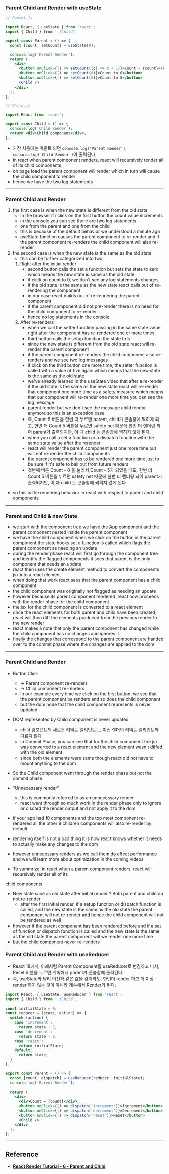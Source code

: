 ### Parent Child and Render with useState

```jsx
// Parent.js

import React, { useState } from 'react';
import { Child } from './Child';

export const Parent = () => {
  const [count, setCount] = useState(0);

  console.log('Parent Render');
  return (
    <div>
      <button onClick={() => setCount((c) => c + 1)}>Count - {count}</button>
      <button onClick={() => setCount(0)}>Count to 0</button>
      <button onClick={() => setCount(5)}>Count to 5</button>
      <Child />
    </div>
  );
};
```

```jsx
// Child,js

import React from 'react';

export const Child = () => {
  console.log('Child Render');
  return <div>Child component</div>;
};
```

- 가장 처음에는 마운트 되면 `console.log('Parent Render')`, `console.log('Child Render')`이 출력된다
- in react when parent component renders, react will recursively render all of its child components
- on page load the parent component will render which in turn will cause the child component to render
- hence we have the two log statements

---

### Parent Child and Render

1. the first case is when the new state is different from the old state
   - In the browser if i click on the first button the count value increments
   - in the console you can see there are two log statements
   - one from the parent and one from the child
   - this is because of the default behavior we understood a minute ago
   - useState function causes the parent component to re-render and if the parent component re-renders the child component will also re-render
2. the second case is when the new state is the same as the old state
   - this can be further categorized into two
   1. Right after the initial render
      - second button calls the set a function but sets the state to zero which means the new state is same as the old state
      - if click on count to 0, we don't see any log statements changes
      - if the old state is the same as the new state react bails out of re-rendering the component
      - in our case react builds out of re-rendering the parent component
      - if the parent component did not pre-render there is no need for the child component to re-render
      - hence no log statements in the console
   2. After re-renders
      - when we call the setter function passing in the same state value right after the component has re-rendered one or more times
      - third button calls the setup function the state to 5.
      - since the new state is different from the old state react will re-render the parent component
      - if the parent component re-renders the child component also re-renders and we see two log messages
      - if click on the third button one more time, the setter function is called with a value of five again which means that the new state is the same as the old state
      - we've already learned in the useState video that after a re-render if the old state is the same as the new state react will re-render that component one more time as a safety measure which means that our component will re-render one more time you can see the log message
      - parent render but we don't see the message child rendor anymore so this is an exception case
      - 즉, Count 5 버튼을 한번 더 누르면 parent, child가 콘솔창에 찍히게 되고, 한번 더 Count 5 버튼을 누르면 safety net 때문에 한번 더 렌더링 되어 parent가 출력되지만, 이 때 child 는 콘솔창에 찍히지 않게 된다.
      - when you call a set a function or a dispatch function with the same state value after the rerender
      - react will render the parent component just one more time but will not re-render the child components
      - the parent component has to be rendered one more time just to be sure if it's safe to bail out from future renders
      - 첫번째 버튼 Count - 0 을 눌러서 Count - 5가 되었을 때도, 한번 더 Count 5 버튼을 누르면 safety net 때문에 한번 더 렌더링 되어 parent가 출력되지만, 이 때 child 는 콘솔창에 찍히지 않게 된다.

- so this is the rendering behavior in react with respect to parent and child components

---

### Parent and Child & new State

- we start with the component tree we have the App component and the parent component nested inside the parent component
- we have the child component when we click on the button in the parent component the state hooks set a function is called which flags the parent component as needing an update
- during the render phase react will first go through the component tree and identify the flagged components it sees that parent is the only component that needs an update
- react then uses the create element method to convert the components jsx into a react element
- when doing that work react sees that the parent component has a child component
- the child component was originally not flagged as needing an update
- however because its parent component rendered ,react now proceeds with the render phase for the child component
- the jsx for the child component is converted to a react element
- once the react elements for both parent and child have been created, react will then diff the elements produced from the previous render to the new render
- react makes a note that only the parent component has changed while the child component has no changes and ignores it
- finally the changes that correspond to the parent component are handed over to the commit phase where the changes are applied to the dom

---

### Parent Child and Render

- Button Click

  - → Parent component re-renders
  - → Child component re-renders
  - In our example every time we click on the first button, we see that the parent component be renders and so does the child component
  - but the dom node that the child component represents is never updated

- DOM represented by Child component is never updated
  - child 컴포넌트의 새로운 리액트 엘리먼트는, 이전 렌더의 리액트 엘리먼트와 다르지 않다
  - In Commit Phase, you can see that for the child component the jsx was converted to a react element and the new element wasn’t diffed with the old element
  - since both the elements were same though react did not have to mount anything to the dom
- So the Child component went through the render phase but not the commit phase

- “Unnecessary render”
  - this is commonly referred to as an unnecessary render
  - react went through so much work in the render phase only to ignore or discard the render output and not apply it to the dom
- if your app had 10 components and the top most component re-rendered all the other 9 children components will also re-render by default
- rendering itself is not a bad thing it is how react knows whether it needs to actually make any changes to the dom
- however unnecessary renders as we call them do affect performance and we will learn more about optimization in the coming videos

- To summrize, in react when a parent component renders, react will recursively render all of its

child components

- New state sane as old state after initial render ? Both parent and child do not re-render
  - after the first initial render, if a setup function or dispatch function is called, and the new state is the same as the old state the parent component will not re-render and hence the child component will not be rendered as well
- however if the parent component has been rendered before and if a set of function or dispatch function is called and the new state is the same as the old state the parent component will we render one more time
- but the child component never re-renders

### Parent Child and Render with useReducer

- React 18에서, 아래처럼 Parent Component를 useReducer로 변경하고 나서, Reset 버튼을 누르면 계속해서 parent가 콘솔창에 출력된다.
- 즉, useState와 달리 이전과 같은 값을 갖더라도, 한번더 render 하고 더 이상 render 하지 않는 것이 아니라 계속해서 Render가 된다.

```jsx
import React, { useState, useReducer } from 'react';
import { Child } from './Child';

const initialState = 0;
const reducer = (state, action) => {
  switch (action) {
    case 'increment':
      return state + 1;
    case 'decrement':
      return state - 1;
    case 'reset':
      return initialState;
    default:
      return state;
  }
};

export const Parent = () => {
  const [count, dispatch] = useReducer(reducer, initialState);
  console.log('Parent Render');

  return (
    <div>
      <div>Count = {count}</div>
      <button onClick={() => dispatch('increment')}>Increment</button>
      <button onClick={() => dispatch('decrement')}>Decrement</button>
      <button onClick={() => dispatch('reset')}>Reset</button>
      <Child />
    </div>
  );
};
```

---

## Reference

- **[React Render Tutorial - 6 - Parent and Child](https://www.youtube.com/watch?v=b_DtnmQkhWM)**
